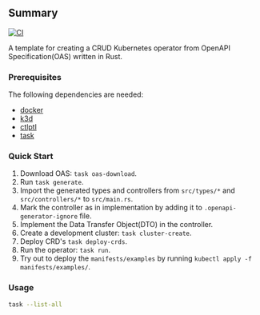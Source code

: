 ## Summary

[![CI](https://github.com/edenreich/k8s-operator-template/actions/workflows/ci.yml/badge.svg)](https://github.com/edenreich/k8s-operator-template/actions/workflows/ci.yml)

A template for creating a CRUD Kubernetes operator from OpenAPI Specification(OAS) written in Rust.

### Prerequisites

The following dependencies are needed:

- [docker](https://docs.docker.com/engine/install/)
- [k3d](https://k3d.io/v5.6.0/#releases)
- [ctlptl](https://formulae.brew.sh/formula/ctlptl)
- [task](https://taskfile.dev/installation/)

### Quick Start

1. Download OAS: `task oas-download`.
2. Run `task generate`.
3. Import the generated types and controllers from `src/types/*` and `src/controllers/*` to `src/main.rs`.
4. Mark the controller as in implementation by adding it to `.openapi-generator-ignore` file.
5. Implement the Data Transfer Object(DTO) in the controller.
6. Create a development cluster: `task cluster-create`.
7. Deploy CRD's `task deploy-crds`.
8. Run the operator: `task run`.
9. Try out to deploy the `manifests/examples` by running `kubectl apply -f manifests/examples/`.

### Usage

```sh
task --list-all
```
